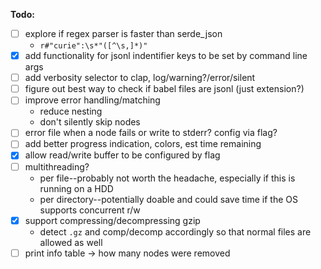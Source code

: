 **Todo:**

- [ ] explore if regex parser is faster than serde_json
  - `r#"curie":\s*"([^\s,]*)"`
- [x] add functionality for jsonl indentifier keys to be set by command line args
- [ ] add verbosity selector to clap, log/warning?/error/silent
- [ ] figure out best way to check if babel files are jsonl (just extension?)
- [ ] improve error handling/matching
  - reduce nesting
  - don't silently skip nodes
- [ ] error file when a node fails or write to stderr? config via flag?
- [ ] add better progress indication, colors, est time remaining
- [x] allow read/write buffer to be configured by flag
- [ ] multithreading?
  - per file--probably not worth the headache, especially if this is running on a HDD
  - per directory--potentially doable and could save time if the OS supports concurrent r/w
- [x] support compressing/decompressing gzip
  - detect `.gz` and comp/decomp accordingly so that normal files are allowed as well
- [ ] print info table -> how many nodes were removed
